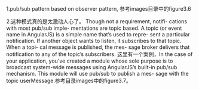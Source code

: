 1.pub/sub pattern based on observer pattern, 参考images目录中的figure3.6

2.这种模式真的是太激动人心了。
  Though not a requirement, notifi- cations with most pub/sub imple- mentations are topic based. A topic (or event name in AngularJS) is a simple name that’s used to repre- sent a particular notification. If another object wants to listen, it subscribes to that topic. When a topi- cal message is published, the mes- sage broker delivers that notification to any of the topic’s subscribers. 
  这里有一个案例，In the case of your application, you’ve created a module whose sole purpose is to broadcast system-wide messages using AngularJS’s built-in pub/sub mechanism. This module will use pub/sub to publish a mes- sage with the topic userMessage.参考目录images中的figure3.7。
